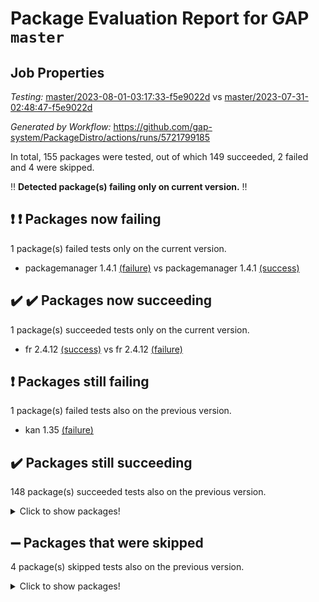 # Package Evaluation Report for GAP `master`

## Job Properties

*Testing:* [master/2023-08-01-03:17:33-f5e9022d](https://github.com/gap-system/PackageDistro/blob/data/reports/master/2023-08-01-03:17:33-f5e9022d) vs [master/2023-07-31-02:48:47-f5e9022d](https://github.com/gap-system/PackageDistro/blob/data/reports/master/2023-07-31-02:48:47-f5e9022d)

*Generated by Workflow:* https://github.com/gap-system/PackageDistro/actions/runs/5721799185

In total, 155 packages were tested, out of which 149 succeeded, 2 failed and 4 were skipped.

:bangbang: **Detected package(s) failing only on current version.** :bangbang:

## :exclamation: :exclamation: Packages now failing

1 package(s) failed tests only on the current version.
- packagemanager 1.4.1 [(failure)](https://github.com/gap-system/PackageDistro/actions/runs/5721799185/job/15504217036) vs packagemanager 1.4.1 [(success)](https://github.com/gap-system/PackageDistro/actions/runs/5709844169/job/15469467265)

## :heavy_check_mark: :heavy_check_mark: Packages now succeeding

1 package(s) succeeded tests only on the current version.
- fr 2.4.12 [(success)](https://github.com/gap-system/PackageDistro/actions/runs/5721799185/job/15504210381) vs fr 2.4.12 [(failure)](https://github.com/gap-system/PackageDistro/actions/runs/5709844169/job/15469461718)

## :exclamation: Packages still failing

1 package(s) failed tests also on the previous version.
- kan 1.35 [(failure)](https://github.com/gap-system/PackageDistro/actions/runs/5721799185/job/15504214267)

## :heavy_check_mark: Packages still succeeding

148 package(s) succeeded tests also on the previous version.
<details><summary>Click to show packages!</summary>

- 4ti2interface 2023.02-04 [(success)](https://github.com/gap-system/PackageDistro/actions/runs/5721799185/job/15504204448)
- ace 5.6.2 [(success)](https://github.com/gap-system/PackageDistro/actions/runs/5721799185/job/15504204588)
- aclib 1.3.2 [(success)](https://github.com/gap-system/PackageDistro/actions/runs/5721799185/job/15504204713)
- agt 0.3.1 [(success)](https://github.com/gap-system/PackageDistro/actions/runs/5721799185/job/15504204800)
- alnuth 3.2.1 [(success)](https://github.com/gap-system/PackageDistro/actions/runs/5721799185/job/15504204922)
- anupq 3.3.0 [(success)](https://github.com/gap-system/PackageDistro/actions/runs/5721799185/job/15504205027)
- atlasrep 2.1.6 [(success)](https://github.com/gap-system/PackageDistro/actions/runs/5721799185/job/15504205156)
- autodoc 2023.06.19 [(success)](https://github.com/gap-system/PackageDistro/actions/runs/5721799185/job/15504205278)
- automata 1.15 [(success)](https://github.com/gap-system/PackageDistro/actions/runs/5721799185/job/15504205398)
- automgrp 1.3.2 [(success)](https://github.com/gap-system/PackageDistro/actions/runs/5721799185/job/15504205524)
- autpgrp 1.11 [(success)](https://github.com/gap-system/PackageDistro/actions/runs/5721799185/job/15504205650)
- cap 2023.07-07 [(success)](https://github.com/gap-system/PackageDistro/actions/runs/5721799185/job/15504205774)
- caratinterface 2.3.5 [(success)](https://github.com/gap-system/PackageDistro/actions/runs/5721799185/job/15504205939)
- cddinterface 2022.11.01 [(success)](https://github.com/gap-system/PackageDistro/actions/runs/5721799185/job/15504206064)
- circle 1.6.6 [(success)](https://github.com/gap-system/PackageDistro/actions/runs/5721799185/job/15504206181)
- classicpres 1.22 [(success)](https://github.com/gap-system/PackageDistro/actions/runs/5721799185/job/15504206297)
- cohomolo 1.6.11 [(success)](https://github.com/gap-system/PackageDistro/actions/runs/5721799185/job/15504206546)
- congruence 1.2.5 [(success)](https://github.com/gap-system/PackageDistro/actions/runs/5721799185/job/15504206813)
- corelg 1.56 [(success)](https://github.com/gap-system/PackageDistro/actions/runs/5721799185/job/15504206926)
- crime 1.6 [(success)](https://github.com/gap-system/PackageDistro/actions/runs/5721799185/job/15504207042)
- crisp 1.4.6 [(success)](https://github.com/gap-system/PackageDistro/actions/runs/5721799185/job/15504207168)
- crypting 0.10.4 [(success)](https://github.com/gap-system/PackageDistro/actions/runs/5721799185/job/15504207304)
- cryst 4.1.26 [(success)](https://github.com/gap-system/PackageDistro/actions/runs/5721799185/job/15504207430)
- crystcat 1.1.10 [(success)](https://github.com/gap-system/PackageDistro/actions/runs/5721799185/job/15504207564)
- ctbllib 1.3.6 [(success)](https://github.com/gap-system/PackageDistro/actions/runs/5721799185/job/15504207692)
- cubefree 1.19 [(success)](https://github.com/gap-system/PackageDistro/actions/runs/5721799185/job/15504207883)
- curlinterface 2.3.2 [(success)](https://github.com/gap-system/PackageDistro/actions/runs/5721799185/job/15504208026)
- cvec 2.8.1 [(success)](https://github.com/gap-system/PackageDistro/actions/runs/5721799185/job/15504208158)
- datastructures 0.3.0 [(success)](https://github.com/gap-system/PackageDistro/actions/runs/5721799185/job/15504208295)
- deepthought 1.0.6 [(success)](https://github.com/gap-system/PackageDistro/actions/runs/5721799185/job/15504208445)
- design 1.8 [(success)](https://github.com/gap-system/PackageDistro/actions/runs/5721799185/job/15504208572)
- difsets 2.3.1 [(success)](https://github.com/gap-system/PackageDistro/actions/runs/5721799185/job/15504208701)
- digraphs 1.6.2 [(success)](https://github.com/gap-system/PackageDistro/actions/runs/5721799185/job/15504208833)
- edim 1.3.7 [(success)](https://github.com/gap-system/PackageDistro/actions/runs/5721799185/job/15504208957)
- example 4.3.4 [(success)](https://github.com/gap-system/PackageDistro/actions/runs/5721799185/job/15504209087)
- examplesforhomalg 2023.07-01 [(success)](https://github.com/gap-system/PackageDistro/actions/runs/5721799185/job/15504209223)
- factint 1.6.3 [(success)](https://github.com/gap-system/PackageDistro/actions/runs/5721799185/job/15504209366)
- ferret 1.0.9 [(success)](https://github.com/gap-system/PackageDistro/actions/runs/5721799185/job/15504209494)
- fga 1.5.0 [(success)](https://github.com/gap-system/PackageDistro/actions/runs/5721799185/job/15504209635)
- fining 1.5.6 [(success)](https://github.com/gap-system/PackageDistro/actions/runs/5721799185/job/15504209763)
- float 1.0.3 [(success)](https://github.com/gap-system/PackageDistro/actions/runs/5721799185/job/15504209908)
- format 1.4.3 [(success)](https://github.com/gap-system/PackageDistro/actions/runs/5721799185/job/15504210037)
- forms 1.2.9 [(success)](https://github.com/gap-system/PackageDistro/actions/runs/5721799185/job/15504210170)
- fplsa 1.2.6 [(success)](https://github.com/gap-system/PackageDistro/actions/runs/5721799185/job/15504210272)
- francy 2.0.3 [(success)](https://github.com/gap-system/PackageDistro/actions/runs/5721799185/job/15504210522)
- fwtree 1.3 [(success)](https://github.com/gap-system/PackageDistro/actions/runs/5721799185/job/15504210666)
- gapdoc 1.6.6 [(success)](https://github.com/gap-system/PackageDistro/actions/runs/5721799185/job/15504210795)
- gauss 2023.02-04 [(success)](https://github.com/gap-system/PackageDistro/actions/runs/5721799185/job/15504210952)
- gaussforhomalg 2023.02-04 [(success)](https://github.com/gap-system/PackageDistro/actions/runs/5721799185/job/15504211101)
- gbnp 1.0.5 [(success)](https://github.com/gap-system/PackageDistro/actions/runs/5721799185/job/15504211230)
- generalizedmorphismsforcap 2023.03-01 [(success)](https://github.com/gap-system/PackageDistro/actions/runs/5721799185/job/15504211361)
- genss 1.6.8 [(success)](https://github.com/gap-system/PackageDistro/actions/runs/5721799185/job/15504211522)
- gradedmodules 2023.02-04 [(success)](https://github.com/gap-system/PackageDistro/actions/runs/5721799185/job/15504211662)
- gradedringforhomalg 2023.02-04 [(success)](https://github.com/gap-system/PackageDistro/actions/runs/5721799185/job/15504211798)
- grape 4.9.0 [(success)](https://github.com/gap-system/PackageDistro/actions/runs/5721799185/job/15504211910)
- groupoids 1.73 [(success)](https://github.com/gap-system/PackageDistro/actions/runs/5721799185/job/15504212034)
- grpconst 2.6.4 [(success)](https://github.com/gap-system/PackageDistro/actions/runs/5721799185/job/15504212162)
- guarana 0.96.3 [(success)](https://github.com/gap-system/PackageDistro/actions/runs/5721799185/job/15504212291)
- guava 3.18 [(success)](https://github.com/gap-system/PackageDistro/actions/runs/5721799185/job/15504212394)
- hap 1.57 [(success)](https://github.com/gap-system/PackageDistro/actions/runs/5721799185/job/15504212520)
- hapcryst 0.1.15 [(success)](https://github.com/gap-system/PackageDistro/actions/runs/5721799185/job/15504212665)
- hecke 1.5.3 [(success)](https://github.com/gap-system/PackageDistro/actions/runs/5721799185/job/15504212800)
- help 3.5 [(success)](https://github.com/gap-system/PackageDistro/actions/runs/5721799185/job/15504212919)
- homalg 2023.02-05 [(success)](https://github.com/gap-system/PackageDistro/actions/runs/5721799185/job/15504213051)
- homalgtocas 2023.02-04 [(success)](https://github.com/gap-system/PackageDistro/actions/runs/5721799185/job/15504213171)
- idrel 2.45 [(success)](https://github.com/gap-system/PackageDistro/actions/runs/5721799185/job/15504213282)
- images 1.3.1 [(success)](https://github.com/gap-system/PackageDistro/actions/runs/5721799185/job/15504213398)
- intpic 0.3.0 [(success)](https://github.com/gap-system/PackageDistro/actions/runs/5721799185/job/15504213509)
- io 4.8.1 [(success)](https://github.com/gap-system/PackageDistro/actions/runs/5721799185/job/15504213613)
- io_forhomalg 2023.02-04 [(success)](https://github.com/gap-system/PackageDistro/actions/runs/5721799185/job/15504213696)
- irredsol 1.4.4 [(success)](https://github.com/gap-system/PackageDistro/actions/runs/5721799185/job/15504213801)
- json 2.1.1 [(success)](https://github.com/gap-system/PackageDistro/actions/runs/5721799185/job/15504213940)
- jupyterkernel 1.5.0 [(success)](https://github.com/gap-system/PackageDistro/actions/runs/5721799185/job/15504214052)
- jupyterviz 1.5.6 [(success)](https://github.com/gap-system/PackageDistro/actions/runs/5721799185/job/15504214146)
- kbmag 1.5.11 [(success)](https://github.com/gap-system/PackageDistro/actions/runs/5721799185/job/15504214402)
- laguna 3.9.6 [(success)](https://github.com/gap-system/PackageDistro/actions/runs/5721799185/job/15504214519)
- liealgdb 2.2.1 [(success)](https://github.com/gap-system/PackageDistro/actions/runs/5721799185/job/15504214648)
- liepring 2.8 [(success)](https://github.com/gap-system/PackageDistro/actions/runs/5721799185/job/15504214762)
- liering 2.4.2 [(success)](https://github.com/gap-system/PackageDistro/actions/runs/5721799185/job/15504214856)
- linearalgebraforcap 2023.06-02 [(success)](https://github.com/gap-system/PackageDistro/actions/runs/5721799185/job/15504214965)
- localizeringforhomalg 2023.02-04 [(success)](https://github.com/gap-system/PackageDistro/actions/runs/5721799185/job/15504215073)
- loops 3.4.3 [(success)](https://github.com/gap-system/PackageDistro/actions/runs/5721799185/job/15504215181)
- lpres 1.0.3 [(success)](https://github.com/gap-system/PackageDistro/actions/runs/5721799185/job/15504215274)
- majoranaalgebras 1.5.1 [(success)](https://github.com/gap-system/PackageDistro/actions/runs/5721799185/job/15504215365)
- mapclass 1.4.6 [(success)](https://github.com/gap-system/PackageDistro/actions/runs/5721799185/job/15504215483)
- matgrp 0.70 [(success)](https://github.com/gap-system/PackageDistro/actions/runs/5721799185/job/15504215603)
- matricesforhomalg 2023.02-04 [(success)](https://github.com/gap-system/PackageDistro/actions/runs/5721799185/job/15504215708)
- modisom 2.5.4 [(success)](https://github.com/gap-system/PackageDistro/actions/runs/5721799185/job/15504215821)
- modulepresentationsforcap 2023.06-02 [(success)](https://github.com/gap-system/PackageDistro/actions/runs/5721799185/job/15504215945)
- modules 2023.02-04 [(success)](https://github.com/gap-system/PackageDistro/actions/runs/5721799185/job/15504216051)
- monoidalcategories 2023.05-03 [(success)](https://github.com/gap-system/PackageDistro/actions/runs/5721799185/job/15504216147)
- nconvex 2022.09-01 [(success)](https://github.com/gap-system/PackageDistro/actions/runs/5721799185/job/15504216243)
- nilmat 1.4.2 [(success)](https://github.com/gap-system/PackageDistro/actions/runs/5721799185/job/15504216353)
- nock 1.5 [(success)](https://github.com/gap-system/PackageDistro/actions/runs/5721799185/job/15504216443)
- normalizinterface 1.3.6 [(success)](https://github.com/gap-system/PackageDistro/actions/runs/5721799185/job/15504216542)
- nq 2.5.10 [(success)](https://github.com/gap-system/PackageDistro/actions/runs/5721799185/job/15504216643)
- numericalsgps 1.3.1 [(success)](https://github.com/gap-system/PackageDistro/actions/runs/5721799185/job/15504216733)
- openmath 11.5.3 [(success)](https://github.com/gap-system/PackageDistro/actions/runs/5721799185/job/15504216821)
- orb 4.9.0 [(success)](https://github.com/gap-system/PackageDistro/actions/runs/5721799185/job/15504216924)
- patternclass 2.4.3 [(success)](https://github.com/gap-system/PackageDistro/actions/runs/5721799185/job/15504217141)
- permut 2.0.4 [(success)](https://github.com/gap-system/PackageDistro/actions/runs/5721799185/job/15504217254)
- polenta 1.3.10 [(success)](https://github.com/gap-system/PackageDistro/actions/runs/5721799185/job/15504217371)
- polymaking 0.8.6 [(success)](https://github.com/gap-system/PackageDistro/actions/runs/5721799185/job/15504217472)
- primgrp 3.4.4 [(success)](https://github.com/gap-system/PackageDistro/actions/runs/5721799185/job/15504217577)
- profiling 2.5.4 [(success)](https://github.com/gap-system/PackageDistro/actions/runs/5721799185/job/15504217667)
- qpa 1.34 [(success)](https://github.com/gap-system/PackageDistro/actions/runs/5721799185/job/15504217785)
- quagroup 1.8.3 [(success)](https://github.com/gap-system/PackageDistro/actions/runs/5721799185/job/15504217907)
- radiroot 2.9 [(success)](https://github.com/gap-system/PackageDistro/actions/runs/5721799185/job/15504218007)
- rcwa 4.7.1 [(success)](https://github.com/gap-system/PackageDistro/actions/runs/5721799185/job/15504218106)
- rds 1.8 [(success)](https://github.com/gap-system/PackageDistro/actions/runs/5721799185/job/15504218204)
- recog 1.4.2 [(success)](https://github.com/gap-system/PackageDistro/actions/runs/5721799185/job/15504218299)
- repndecomp 1.3.0 [(success)](https://github.com/gap-system/PackageDistro/actions/runs/5721799185/job/15504218391)
- repsn 3.1.1 [(success)](https://github.com/gap-system/PackageDistro/actions/runs/5721799185/job/15504218518)
- resclasses 4.7.3 [(success)](https://github.com/gap-system/PackageDistro/actions/runs/5721799185/job/15504218605)
- ringsforhomalg 2023.02-05 [(success)](https://github.com/gap-system/PackageDistro/actions/runs/5721799185/job/15504218691)
- sco 2023.02-04 [(success)](https://github.com/gap-system/PackageDistro/actions/runs/5721799185/job/15504218773)
- scscp 2.4.1 [(success)](https://github.com/gap-system/PackageDistro/actions/runs/5721799185/job/15504218865)
- semigroups 5.2.1 [(success)](https://github.com/gap-system/PackageDistro/actions/runs/5721799185/job/15504218965)
- sglppow 2.3 [(success)](https://github.com/gap-system/PackageDistro/actions/runs/5721799185/job/15504219080)
- sgpviz 0.999.5 [(success)](https://github.com/gap-system/PackageDistro/actions/runs/5721799185/job/15504219196)
- simpcomp 2.1.14 [(success)](https://github.com/gap-system/PackageDistro/actions/runs/5721799185/job/15504219300)
- singular 2023.02.09 [(success)](https://github.com/gap-system/PackageDistro/actions/runs/5721799185/job/15504219398)
- sl2reps 1.1 [(success)](https://github.com/gap-system/PackageDistro/actions/runs/5721799185/job/15504219491)
- sla 1.5.3 [(success)](https://github.com/gap-system/PackageDistro/actions/runs/5721799185/job/15504219602)
- smallgrp 1.5.3 [(success)](https://github.com/gap-system/PackageDistro/actions/runs/5721799185/job/15504219706)
- smallsemi 0.6.13 [(success)](https://github.com/gap-system/PackageDistro/actions/runs/5721799185/job/15504219821)
- sonata 2.9.6 [(success)](https://github.com/gap-system/PackageDistro/actions/runs/5721799185/job/15504219920)
- sophus 1.27 [(success)](https://github.com/gap-system/PackageDistro/actions/runs/5721799185/job/15504220039)
- spinsym 1.5.2 [(success)](https://github.com/gap-system/PackageDistro/actions/runs/5721799185/job/15504220137)
- standardff 0.9.4 [(success)](https://github.com/gap-system/PackageDistro/actions/runs/5721799185/job/15504220230)
- symbcompcc 1.3.2 [(success)](https://github.com/gap-system/PackageDistro/actions/runs/5721799185/job/15504220310)
- thelma 1.3 [(success)](https://github.com/gap-system/PackageDistro/actions/runs/5721799185/job/15504220406)
- tomlib 1.2.9 [(success)](https://github.com/gap-system/PackageDistro/actions/runs/5721799185/job/15504220526)
- toolsforhomalg 2023.07-01 [(success)](https://github.com/gap-system/PackageDistro/actions/runs/5721799185/job/15504220668)
- toric 1.9.5 [(success)](https://github.com/gap-system/PackageDistro/actions/runs/5721799185/job/15504220780)
- toricvarieties 2022.07.13 [(success)](https://github.com/gap-system/PackageDistro/actions/runs/5721799185/job/15504220883)
- transgrp 3.6.4 [(success)](https://github.com/gap-system/PackageDistro/actions/runs/5721799185/job/15504220980)
- ugaly 4.1.3 [(success)](https://github.com/gap-system/PackageDistro/actions/runs/5721799185/job/15504221094)
- unipot 1.5 [(success)](https://github.com/gap-system/PackageDistro/actions/runs/5721799185/job/15504221198)
- unitlib 4.2.0 [(success)](https://github.com/gap-system/PackageDistro/actions/runs/5721799185/job/15504221306)
- utils 0.82 [(success)](https://github.com/gap-system/PackageDistro/actions/runs/5721799185/job/15504221387)
- uuid 0.7 [(success)](https://github.com/gap-system/PackageDistro/actions/runs/5721799185/job/15504221496)
- walrus 0.9991 [(success)](https://github.com/gap-system/PackageDistro/actions/runs/5721799185/job/15504221641)
- wedderga 4.10.4 [(success)](https://github.com/gap-system/PackageDistro/actions/runs/5721799185/job/15504221778)
- xmod 2.91 [(success)](https://github.com/gap-system/PackageDistro/actions/runs/5721799185/job/15504221903)
- xmodalg 1.23 [(success)](https://github.com/gap-system/PackageDistro/actions/runs/5721799185/job/15504222027)
- yangbaxter 0.10.3 [(success)](https://github.com/gap-system/PackageDistro/actions/runs/5721799185/job/15504222134)
- zeromqinterface 0.14 [(success)](https://github.com/gap-system/PackageDistro/actions/runs/5721799185/job/15504222285)
</details>

## :heavy_minus_sign: Packages that were skipped

4 package(s) skipped tests also on the previous version.
<details><summary>Click to show packages!</summary>

- browse 1.8.21 [(skipped)](https://github.com/gap-system/PackageDistro/actions/runs/5721799185/job/15503915622)
- itc 1.5.1 [(skipped)](https://github.com/gap-system/PackageDistro/actions/runs/5721799185/job/15503915622)
- polycyclic 2.16 [(skipped)](https://github.com/gap-system/PackageDistro/actions/runs/5721799185/job/15503915622)
- xgap 4.31 [(skipped)](https://github.com/gap-system/PackageDistro/actions/runs/5721799185/job/15503915622)
</details>

